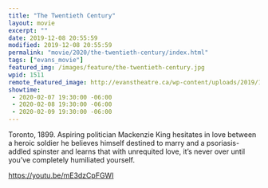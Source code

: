 ```yaml
---
title: "The Twentieth Century"
layout: movie
excerpt: ""
date: 2019-12-08 20:55:59
modified: 2019-12-08 20:55:59
permalink: "movie/2020/the-twentieth-century/index.html"
tags: ["evans_movie"]
featured_img: /images/feature/the-twentieth-century.jpg
wpid: 1511
remote_featured_image: http://evanstheatre.ca/wp-content/uploads/2019/12/the-twentieth-century.jpg
showtime: 
 - 2020-02-07 19:30:00 -06:00
 - 2020-02-08 19:30:00 -06:00
 - 2020-02-09 19:30:00 -06:00
---
```




Toronto, 1899. Aspiring politician Mackenzie King hesitates in love between a heroic soldier he believes himself destined to marry and a psoriasis-addled spinster and learns that with unrequited love, it’s never over until you’ve completely humiliated yourself.

https://youtu.be/mE3dzCpFGWI